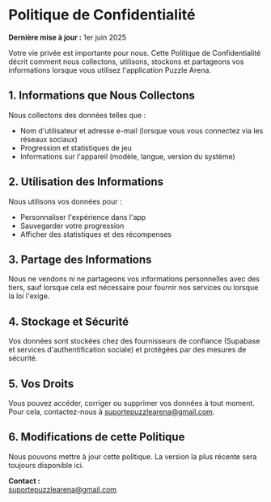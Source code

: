 # Politique de Confidentialité

**Dernière mise à jour :** 1er juin 2025

Votre vie privée est importante pour nous. Cette Politique de Confidentialité décrit comment nous collectons, utilisons, stockons et partageons vos informations lorsque vous utilisez l'application Puzzle Arena.

## 1. Informations que Nous Collectons

Nous collectons des données telles que :

- Nom d'utilisateur et adresse e-mail (lorsque vous vous connectez via les réseaux sociaux)
- Progression et statistiques de jeu
- Informations sur l'appareil (modèle, langue, version du système)

## 2. Utilisation des Informations

Nous utilisons vos données pour :

- Personnaliser l'expérience dans l'app
- Sauvegarder votre progression
- Afficher des statistiques et des récompenses

## 3. Partage des Informations

Nous ne vendons ni ne partageons vos informations personnelles avec des tiers, sauf lorsque cela est nécessaire pour fournir nos services ou lorsque la loi l'exige.

## 4. Stockage et Sécurité

Vos données sont stockées chez des fournisseurs de confiance (Supabase et services d'authentification sociale) et protégées par des mesures de sécurité.

## 5. Vos Droits

Vous pouvez accéder, corriger ou supprimer vos données à tout moment. Pour cela, contactez-nous à suportepuzzlearena@gmail.com.

## 6. Modifications de cette Politique

Nous pouvons mettre à jour cette politique. La version la plus récente sera toujours disponible ici.

**Contact :**  
suportepuzzlearena@gmail.com
